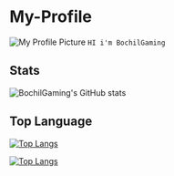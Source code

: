 # My-Profile
![My Profile Picture](https://avatars.githubusercontent.com/u/79433517?v=4)
```HI i'm BochilGaming```

## Stats
![BochilGaming's GitHub stats](https://github-readme-stats.vercel.app/api?username=BochilGaming&show_icons=true&theme=radical)

## Top Language 
[![Top Langs](https://github-readme-stats.vercel.app/api/top-langs/?username=BochilGaming)](https://github.com/anuraghazra/github-readme-stats)

[![Top Langs](https://github-readme-stats.vercel.app/api/top-langs/?username=BochilGaming&layout=compact)](https://github.com/anuraghazra/github-readme-stats)
